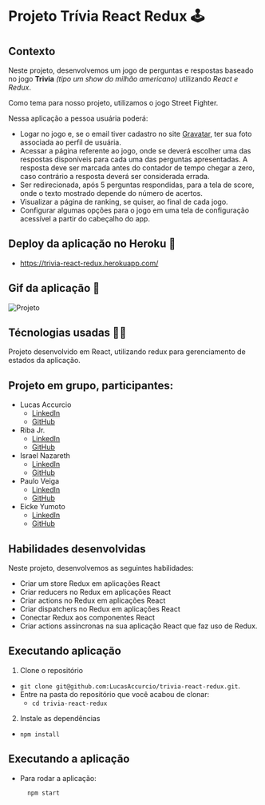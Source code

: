 # Projeto Trívia React Redux :joystick:

## Contexto

Neste projeto, desenvolvemos um jogo de perguntas e respostas baseado no jogo **Trivia** _(tipo um show do milhão americano)_ utilizando _React e Redux_.

Como tema para nosso projeto, utilizamos o jogo Street Fighter.

Nessa aplicação a pessoa usuária poderá:
  - Logar no jogo e, se o email tiver cadastro no site [Gravatar](https://pt.gravatar.com/), ter sua foto associada ao perfil de usuária.
  - Acessar a página referente ao jogo, onde se deverá escolher uma das respostas disponíveis para cada uma das perguntas apresentadas. A resposta deve ser marcada antes do contador de tempo chegar a zero, caso contrário a resposta deverá ser considerada errada.
  - Ser redirecionada, após 5 perguntas respondidas, para a tela de score, onde o texto mostrado depende do número de acertos.
  - Visualizar a página de ranking, se quiser, ao final de cada jogo.
  - Configurar algumas opções para o jogo em uma tela de configuração acessível a partir do cabeçalho do app.

## Deploy da aplicação no Heroku :rocket:
  * https://trivia-react-redux.herokuapp.com/

## Gif da aplicação :movie_camera:
![Projeto](/src/assets/img/ProjetoTrivia.gif)

## Técnologias usadas :technologist:

Projeto desenvolvido em React, utilizando redux para gerenciamento de estados da aplicação.

## Projeto em grupo, participantes:
* Lucas Accurcio
  - [LinkedIn](https://www.linkedin.com/in/lucas-accurcio/)
  - [GitHub](https://github.com/lucasaccurcio)
* Riba Jr.
  - [LinkedIn](https://www.linkedin.com/in/ribajr/)
  - [GitHub](https://github.com/ribastudio)
* Israel Nazareth
  - [LinkedIn](https://www.linkedin.com/in/israelnazareth/)
  - [GitHub](https://github.com/israelnazareth)
* Paulo Veiga
  - [LinkedIn](https://www.linkedin.com/in/pauloviniciusfrancaveiga/)
  - [GitHub](https://github.com/PauloVeiga14)
* Eicke Yumoto
  - [LinkedIn](https://www.linkedin.com/in/eicke-yumoto-941848209/)
  - [GitHub](https://github.com/Eicke-Yumoto)

## Habilidades desenvolvidas

Neste projeto, desenvolvemos as seguintes habilidades:

  - Criar um store Redux em aplicações React
  - Criar reducers no Redux em aplicações React
  - Criar actions no Redux em aplicações React
  - Criar dispatchers no Redux em aplicações React
  - Conectar Redux aos componentes React
  - Criar actions assíncronas na sua aplicação React que faz uso de Redux.

## Executando aplicação

1. Clone o repositório
  * `git clone git@github.com:LucasAccurcio/trivia-react-redux.git`.
  * Entre na pasta do repositório que você acabou de clonar:
    * `cd trivia-react-redux`

2. Instale as dependências
  * `npm install`

## Executando a aplicação

* Para rodar a aplicação:

  ```
    npm start
  ```
